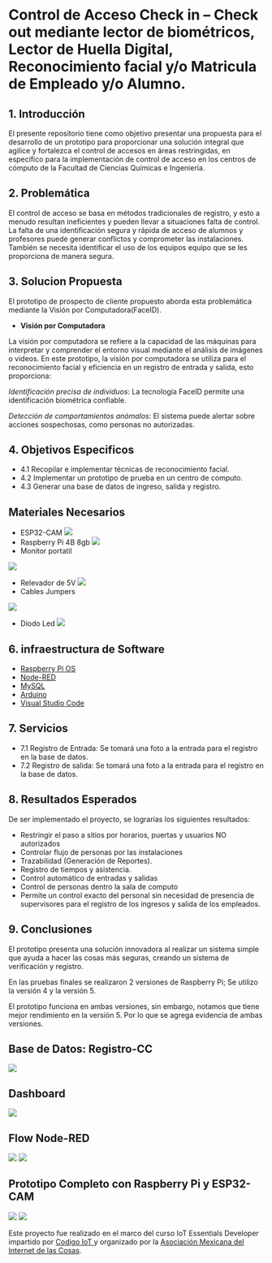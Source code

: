 # Control de Acceso Check in – Check out mediante lector de biométricos, Lector de Huella Digital, Reconocimiento facial y/o Matricula de Empleado y/o Alumno.

## 1. Introducción
El presente repositorio tiene como objetivo presentar una propuesta para el desarrollo de un prototipo para proporcionar una solución integral que agilice y fortalezca el control de accesos en áreas restringidas, en específico para la implementación de control de acceso en los centros de cómputo de la Facultad de Ciencias Químicas e Ingeniería.

## 2. Problemática
El control de acceso se basa en métodos tradicionales de registro, y esto a menudo resultan ineficientes y pueden llevar a situaciones falta de control. La falta de una identificación segura y rápida de acceso de alumnos y profesores puede generar conflictos y comprometer las instalaciones. También se necesita identificar el uso de los equipos equipo que se les proporciona de manera segura.

## 3. Solucion Propuesta
El prototipo de prospecto de cliente propuesto aborda esta problemática mediante la Visión por Computadora(FaceID).

- **Visión por Computadora**

La visión por computadora se refiere a la capacidad de las máquinas para interpretar y comprender el entorno visual mediante el análisis de imágenes o videos. En este prototipo, la visión por computadora se utiliza para el reconocimiento facial y eficiencia en un registro de entrada y salida, esto proporciona:

*Identificación precisa de individuos*: 
La tecnología FaceID permite una identificación biométrica confiable.

*Detección de comportamientos anómalos*: El sistema puede alertar sobre acciones sospechosas, como personas no autorizadas.

## 4. Objetivos Especificos
- 4.1 Recopilar e implementar técnicas de reconocimiento facial.
- 4.2 Implementar un prototipo de prueba en un centro de computo.
- 4.3  Generar una base de datos de ingreso, salida y registro.

## Materiales Necesarios
- ESP32-CAM
![](https://github.com/arturoiot/Control-de-Acceso-Check-in---Check-out/blob/main/Imagenes/ESP32-CAM.jpg)
- Raspberry Pi 4B 8gb
![](https://github.com/arturoiot/Control-de-Acceso-Check-in---Check-out/blob/main/Imagenes/raspberry.jpg)
- Monitor portatil

![](https://github.com/arturoiot/Control-de-Acceso-Check-in---Check-out/blob/main/Imagenes/monitor.jpg)
- Relevador de 5V
![](https://github.com/arturoiot/Control-de-Acceso-Check-in---Check-out/blob/main/Imagenes/relay.jpg)
- Cables Jumpers

![](https://github.com/arturoiot/Control-de-Acceso-Check-in---Check-out/blob/main/Imagenes/jumpers.jpg)
- Diodo Led
![](https://github.com/arturoiot/Control-de-Acceso-Check-in---Check-out/blob/main/Imagenes/Leds.jpg)

## 6. infraestructura de Software
- [Raspberry Pi OS](https://www.raspberrypi.com/software/)
- [Node-RED](https://nodered.org/)
- [MySQL](https://www.mysql.com/)
- [Arduino](https://www.arduino.cc/)
- [Visual Studio Code](https://code.visualstudio.com/)

## 7. Servicios
- 7.1 Registro de Entrada: Se tomará una foto a la entrada para el registro en la base de datos.
- 7.2 Registro de salida: Se tomará una foto a la entrada para el registro en la base de datos.

## 8. Resultados Esperados
De ser implementado el proyecto, se lograrías los siguientes resultados:
- Restringir el paso a sitios por horarios, puertas y usuarios NO autorizados
- Controlar flujo de personas por las instalaciones 
- Trazabilidad (Generación de Reportes).
- Registro de tiempos y asistencia.
- Control automático de entradas y salidas 
- Control de personas dentro la sala de computo
- Permite un control exacto del personal sin necesidad de presencia de supervisores para el registro de los ingresos y salida de los empleados.

## 9. Conclusiones
El prototipo presenta una solución innovadora al realizar un sistema simple que ayuda a hacer las cosas más seguras, creando un sistema de verificación y registro.

En las pruebas finales se realizaron 2 versiones de Raspberry Pi; Se utilizo la versión 4 y la versión 5.

El prototipo funciona en ambas versiones, sin embargo, notamos que tiene mejor rendimiento en la versión 5. Por lo que se agrega evidencia de ambas versiones.


## Base de Datos: Registro-CC
![](https://github.com/arturoiot/Control-de-Acceso-Check-in---Check-out/blob/main/Imagenes/DB.png)

## Dashboard
![](https://github.com/arturoiot/Control-de-Acceso-Check-in---Check-out/blob/main/Imagenes/dashboard.png)

## Flow Node-RED
![](https://github.com/arturoiot/Control-de-Acceso-Check-in---Check-out/blob/main/Imagenes/node.png)
![](https://github.com/arturoiot/Control-de-Acceso-Check-in---Check-out/blob/main/Imagenes/node2.png)

## Prototipo Completo con Raspberry Pi y ESP32-CAM
![](https://github.com/arturoiot/Control-de-Acceso-Check-in---Check-out/blob/main/Imagenes/Prototipo.jpg)
![](https://github.com/arturoiot/Control-de-Acceso-Check-in---Check-out/blob/main/Imagenes/camara2.jpg)

Este proyecto fue realizado en el marco del curso IoT Essentials Developer impartido por [Codigo IoT ](https://www.codigoiot.com/) y organizado por la [Asociación Mexicana del Internet de las Cosas](https://www.asociacioniot.org/).